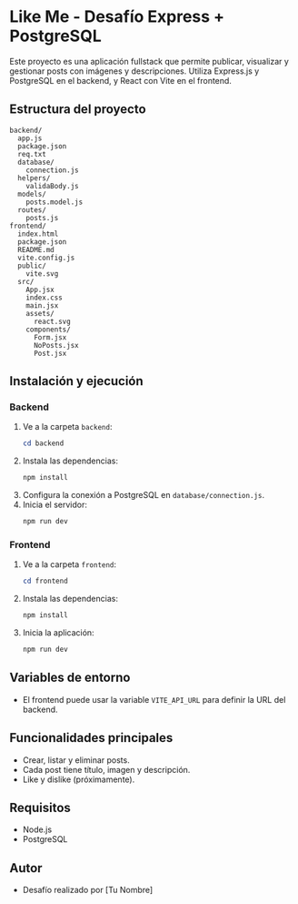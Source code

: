 # Like Me - Desafío Express + PostgreSQL

Este proyecto es una aplicación fullstack que permite publicar, visualizar y gestionar posts con imágenes y descripciones. Utiliza Express.js y PostgreSQL en el backend, y React con Vite en el frontend.

## Estructura del proyecto

```
backend/
  app.js
  package.json
  req.txt
  database/
    connection.js
  helpers/
    validaBody.js
  models/
    posts.model.js
  routes/
    posts.js
frontend/
  index.html
  package.json
  README.md
  vite.config.js
  public/
    vite.svg
  src/
    App.jsx
    index.css
    main.jsx
    assets/
      react.svg
    components/
      Form.jsx
      NoPosts.jsx
      Post.jsx
```

## Instalación y ejecución

### Backend
1. Ve a la carpeta `backend`:
   ```powershell
   cd backend
   ```
2. Instala las dependencias:
   ```powershell
   npm install
   ```
3. Configura la conexión a PostgreSQL en `database/connection.js`.
4. Inicia el servidor:
   ```powershell
   npm run dev
   ```

### Frontend
1. Ve a la carpeta `frontend`:
   ```powershell
   cd frontend
   ```
2. Instala las dependencias:
   ```powershell
   npm install
   ```
3. Inicia la aplicación:
   ```powershell
   npm run dev
   ```

## Variables de entorno
- El frontend puede usar la variable `VITE_API_URL` para definir la URL del backend.

## Funcionalidades principales
- Crear, listar y eliminar posts.
- Cada post tiene título, imagen y descripción.
- Like y dislike (próximamente).

## Requisitos
- Node.js
- PostgreSQL

## Autor
- Desafío realizado por [Tu Nombre]


